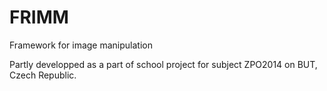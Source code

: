 FRIMM
=====
Framework for image manipulation

Partly developped as a part of school project for subject ZPO2014 on BUT, Czech Republic. 
